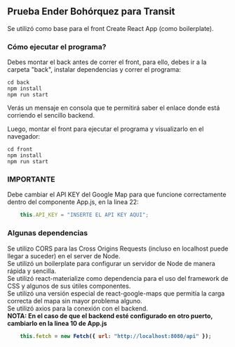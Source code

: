 ## Prueba Ender Bohórquez para Transit

Se utilizó como base para el front Create React App (como boilerplate).

### Cómo ejecutar el programa? 

Debes montar el back antes de correr el front, para ello, debes ir a la carpeta "back", instalar dependencias y correr el programa:

```
cd back
npm install
npm run start
```

Verás un mensaje en consola que te permitirá saber el enlace donde está corriendo el sencillo backend.

Luego, montar el front para ejecutar el programa y visualizarlo en el navegador:

```
cd front
npm install
npm run start
```

### IMPORTANTE
    
Debe cambiar el API KEY del Google Map para que funcione correctamente dentro del componente App.js, en la linea 22:

```javascript
    this.API_KEY = "INSERTE EL API KEY AQUI";
```

### Algunas dependencias

Se utilizo CORS para las Cross Origins Requests (incluso en localhost puede llegar a suceder) en el server de Node.<br>
Se utilizó un boilerplate para configurar un servidor de Node de manera rápida y sencilla.<br>
Se utilizó react-materialize como dependencia para el uso del framework de CSS y algunos de sus útiles componentes.<br>
Se utilizó una versión especial de react-google-maps que permitía la carga correcta del mapa sin mayor problema alguno.<br>
Se utilizó axios para la conexión con el backend.<br>
<b>NOTA:<b> En el caso de que el backend esté configurado en otro puerto, cambiarlo en la linea 10 de App.js

```javascript
    this.fetch = new Fetch({ url: "http://localhost:8080/api" });
```

